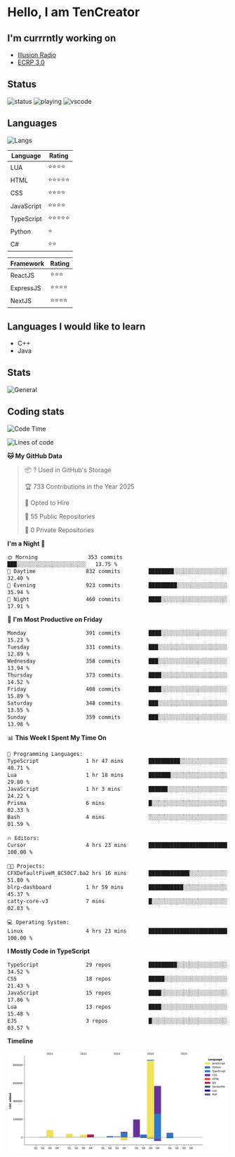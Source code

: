 # Hello, I am TenCreator

## I'm currrntly working on
- [Illusion Radio](https://illusionradio.co.uk/)
- [ECRP 3.0](http://github.com/Emerald-Coast-Roleplay/)

## Status
![status](https://api.statusbadges.me/badge/status/518334475038359555?simple=true&style=for-the-badge)
![playing](https://api.statusbadges.me/badge/playing/518334475038359555?style=for-the-badge)
![vscode](https://api.statusbadges.me/badge/vscode/518334475038359555?style=for-the-badge)

## Languages
![Langs](https://github-readme-stats.vercel.app/api/top-langs/?username=tencreator&layout=compact&theme=radical)


|Language|Rating|
|--------|------|
|LUA|⭐️⭐️⭐️⭐️|
|HTML|⭐️⭐️⭐️⭐️⭐️|
|CSS|⭐️⭐️⭐️⭐️|
|JavaScript|⭐️⭐️⭐️⭐️|
|TypeScript|⭐️⭐️⭐️⭐️⭐️|
|Python|⭐️|
|C#|⭐️⭐️ |

|Framework|Rating|
|--------|------|
|ReactJS|⭐️⭐️⭐|
|ExpressJS|⭐️⭐️⭐️⭐️|
|NextJS|⭐️⭐️⭐⭐️|

## Languages I would like to learn
- C++
- Java

## Stats
![General](https://github-readme-stats.vercel.app/api?username=tencreator&show_icons=true&theme=radical)

## Coding stats

<!--START_SECTION:waka-->
![Code Time](http://img.shields.io/badge/Code%20Time-474%20hrs%202%20mins-blue)

![Lines of code](https://img.shields.io/badge/From%20Hello%20World%20I%27ve%20Written-2.0%20million%20lines%20of%20code-blue)

**🐱 My GitHub Data** 

> 📦 ? Used in GitHub's Storage 
 > 
> 🏆 733 Contributions in the Year 2025
 > 
> 💼 Opted to Hire
 > 
> 📜 55 Public Repositories 
 > 
> 🔑 0 Private Repositories 
 > 
**I'm a Night 🦉** 

```text
🌞 Morning                353 commits         ███░░░░░░░░░░░░░░░░░░░░░░   13.75 % 
🌆 Daytime                832 commits         ████████░░░░░░░░░░░░░░░░░   32.40 % 
🌃 Evening                923 commits         █████████░░░░░░░░░░░░░░░░   35.94 % 
🌙 Night                  460 commits         ████░░░░░░░░░░░░░░░░░░░░░   17.91 % 
```
📅 **I'm Most Productive on Friday** 

```text
Monday                   391 commits         ████░░░░░░░░░░░░░░░░░░░░░   15.23 % 
Tuesday                  331 commits         ███░░░░░░░░░░░░░░░░░░░░░░   12.89 % 
Wednesday                358 commits         ███░░░░░░░░░░░░░░░░░░░░░░   13.94 % 
Thursday                 373 commits         ████░░░░░░░░░░░░░░░░░░░░░   14.52 % 
Friday                   408 commits         ████░░░░░░░░░░░░░░░░░░░░░   15.89 % 
Saturday                 348 commits         ███░░░░░░░░░░░░░░░░░░░░░░   13.55 % 
Sunday                   359 commits         ███░░░░░░░░░░░░░░░░░░░░░░   13.98 % 
```


📊 **This Week I Spent My Time On** 

```text
💬 Programming Languages: 
TypeScript               1 hr 47 mins        ██████████░░░░░░░░░░░░░░░   40.71 % 
Lua                      1 hr 18 mins        ███████░░░░░░░░░░░░░░░░░░   29.80 % 
JavaScript               1 hr 3 mins         ██████░░░░░░░░░░░░░░░░░░░   24.22 % 
Prisma                   6 mins              █░░░░░░░░░░░░░░░░░░░░░░░░   02.33 % 
Bash                     4 mins              ░░░░░░░░░░░░░░░░░░░░░░░░░   01.59 % 

🔥 Editors: 
Cursor                   4 hrs 23 mins       █████████████████████████   100.00 % 

🐱‍💻 Projects: 
CFXDefaultFiveM_8C50C7.ba2 hrs 16 mins       █████████████░░░░░░░░░░░░   51.80 % 
blrp-dashboard           1 hr 59 mins        ███████████░░░░░░░░░░░░░░   45.37 % 
catty-core-v3            7 mins              █░░░░░░░░░░░░░░░░░░░░░░░░   02.83 % 

💻 Operating System: 
Linux                    4 hrs 23 mins       █████████████████████████   100.00 % 
```

**I Mostly Code in TypeScript** 

```text
TypeScript               29 repos            █████████░░░░░░░░░░░░░░░░   34.52 % 
CSS                      18 repos            █████░░░░░░░░░░░░░░░░░░░░   21.43 % 
JavaScript               15 repos            ████░░░░░░░░░░░░░░░░░░░░░   17.86 % 
Lua                      13 repos            ████░░░░░░░░░░░░░░░░░░░░░   15.48 % 
EJS                      3 repos             █░░░░░░░░░░░░░░░░░░░░░░░░   03.57 % 
```



**Timeline**

![Lines of Code chart](https://raw.githubusercontent.com/tencreator/tencreator/main/assets/bar_graph.png)


<!--END_SECTION:waka-->
